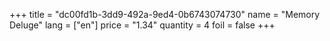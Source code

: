 +++
title = "dc00fd1b-3dd9-492a-9ed4-0b6743074730"
name = "Memory Deluge"
lang = ["en"]
price = "1.34"
quantity = 4
foil = false
+++
